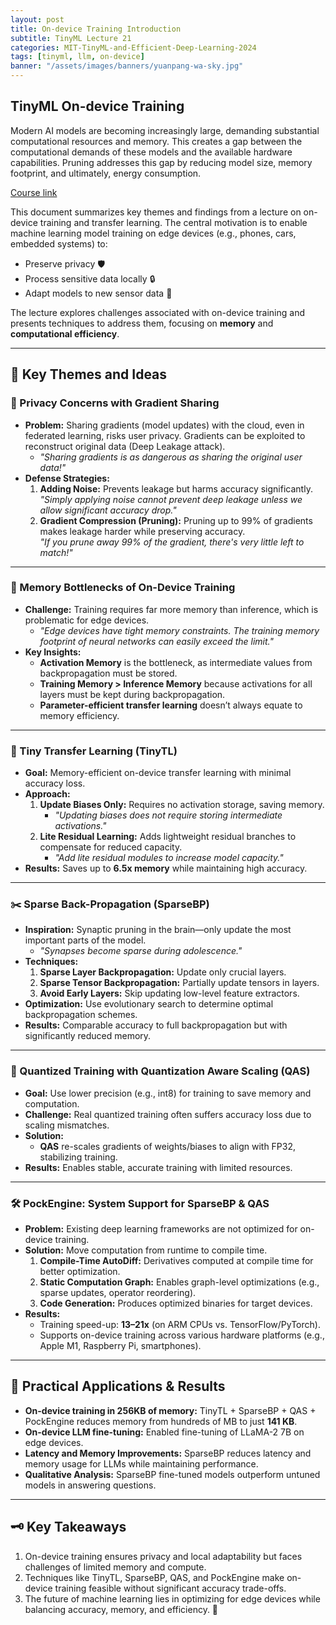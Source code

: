```yaml
---
layout: post
title: On-device Training Introduction
subtitle: TinyML Lecture 21
categories: MIT-TinyML-and-Efficient-Deep-Learning-2024
tags: [tinyml, llm, on-device]
banner: "/assets/images/banners/yuanpang-wa-sky.jpg"
---
```



## TinyML On-device Training

Modern AI models are becoming increasingly large, demanding substantial computational resources and memory. This creates a gap between the computational demands of these models and the available hardware capabilities. Pruning addresses this gap by reducing model size, memory footprint, and ultimately, energy consumption.

[Course link](https://hanlab.mit.edu/courses/2024-fall-65940)


This document summarizes key themes and findings from a lecture on on-device training and transfer learning. The central motivation is to enable machine learning model training on edge devices (e.g., phones, cars, embedded systems) to:  
- Preserve privacy 🛡️  
- Process sensitive data locally 🔒  
- Adapt models to new sensor data 🔄  

The lecture explores challenges associated with on-device training and presents techniques to address them, focusing on **memory** and **computational efficiency**.

---

## 🌟 Key Themes and Ideas

### 🔐 Privacy Concerns with Gradient Sharing
- **Problem:** Sharing gradients (model updates) with the cloud, even in federated learning, risks user privacy. Gradients can be exploited to reconstruct original data (Deep Leakage attack).  
  - _"Sharing gradients is as dangerous as sharing the original user data!"_
- **Defense Strategies:**
  1. **Adding Noise:** Prevents leakage but harms accuracy significantly.  
     _"Simply applying noise cannot prevent deep leakage unless we allow significant accuracy drop."_
  2. **Gradient Compression (Pruning):** Pruning up to 99% of gradients makes leakage harder while preserving accuracy.  
     _"If you prune away 99% of the gradient, there's very little left to match!"_

---

### 🧠 Memory Bottlenecks of On-Device Training
- **Challenge:** Training requires far more memory than inference, which is problematic for edge devices.  
  - _"Edge devices have tight memory constraints. The training memory footprint of neural networks can easily exceed the limit."_
- **Key Insights:**
  - **Activation Memory** is the bottleneck, as intermediate values from backpropagation must be stored.  
  - **Training Memory > Inference Memory** because activations for all layers must be kept during backpropagation.  
  - **Parameter-efficient transfer learning** doesn’t always equate to memory efficiency.  

---

### 🌱 Tiny Transfer Learning (TinyTL)
- **Goal:** Memory-efficient on-device transfer learning with minimal accuracy loss.  
- **Approach:**  
  1. **Update Biases Only:** Requires no activation storage, saving memory.  
     - _"Updating biases does not require storing intermediate activations."_
  2. **Lite Residual Learning:** Adds lightweight residual branches to compensate for reduced capacity.  
     - _"Add lite residual modules to increase model capacity."_  
- **Results:** Saves up to **6.5x memory** while maintaining high accuracy.

---

### ✂️ Sparse Back-Propagation (SparseBP)
- **Inspiration:** Synaptic pruning in the brain—only update the most important parts of the model.  
  - _"Synapses become sparse during adolescence."_  
- **Techniques:**  
  1. **Sparse Layer Backpropagation:** Update only crucial layers.  
  2. **Sparse Tensor Backpropagation:** Partially update tensors in layers.  
  3. **Avoid Early Layers:** Skip updating low-level feature extractors.  
- **Optimization:** Use evolutionary search to determine optimal backpropagation schemes.  
- **Results:** Comparable accuracy to full backpropagation but with significantly reduced memory.  

---

### 🔢 Quantized Training with Quantization Aware Scaling (QAS)
- **Goal:** Use lower precision (e.g., int8) for training to save memory and computation.  
- **Challenge:** Real quantized training often suffers accuracy loss due to scaling mismatches.  
- **Solution:**  
  - **QAS** re-scales gradients of weights/biases to align with FP32, stabilizing training.  
- **Results:** Enables stable, accurate training with limited resources.  

---

### 🛠️ PockEngine: System Support for SparseBP & QAS
- **Problem:** Existing deep learning frameworks are not optimized for on-device training.  
- **Solution:** Move computation from runtime to compile time.  
  1. **Compile-Time AutoDiff:** Derivatives computed at compile time for better optimization.  
  2. **Static Computation Graph:** Enables graph-level optimizations (e.g., sparse updates, operator reordering).  
  3. **Code Generation:** Produces optimized binaries for target devices.  
- **Results:**  
  - Training speed-up: **13–21x** (on ARM CPUs vs. TensorFlow/PyTorch).  
  - Supports on-device training across various hardware platforms (e.g., Apple M1, Raspberry Pi, smartphones).  

---

## 🎯 Practical Applications & Results

- **On-device training in 256KB of memory:** TinyTL + SparseBP + QAS + PockEngine reduces memory from hundreds of MB to just **141 KB**.  
- **On-device LLM fine-tuning:** Enabled fine-tuning of LLaMA-2 7B on edge devices.  
- **Latency and Memory Improvements:** SparseBP reduces latency and memory usage for LLMs while maintaining performance.  
- **Qualitative Analysis:** SparseBP fine-tuned models outperform untuned models in answering questions.

---

## 🗝️ Key Takeaways
1. On-device training ensures privacy and local adaptability but faces challenges of limited memory and compute.  
2. Techniques like TinyTL, SparseBP, QAS, and PockEngine make on-device training feasible without significant accuracy trade-offs.  
3. The future of machine learning lies in optimizing for edge devices while balancing accuracy, memory, and efficiency. 🚀
